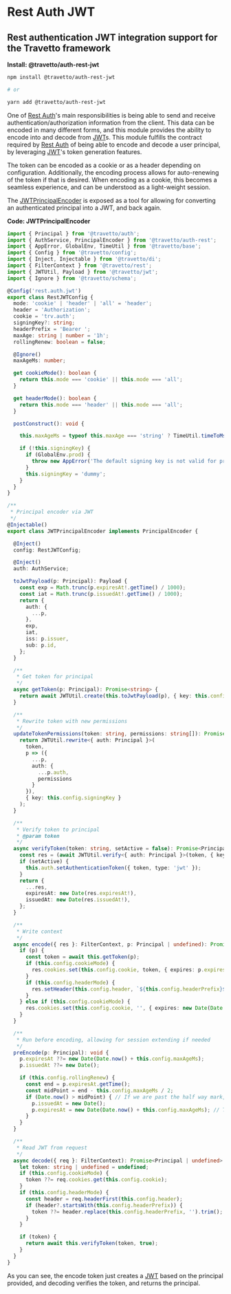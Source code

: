 <!-- This file was generated by @travetto/doc and should not be modified directly -->
<!-- Please modify https://github.com/travetto/travetto/tree/main/module/auth-rest-jwt/DOC.tsx and execute "npx trv doc" to rebuild -->
# Rest Auth JWT

## Rest authentication JWT integration support for the Travetto framework

**Install: @travetto/auth-rest-jwt**
```bash
npm install @travetto/auth-rest-jwt

# or

yarn add @travetto/auth-rest-jwt
```

One of [Rest Auth](https://github.com/travetto/travetto/tree/main/module/auth-rest#readme "Rest authentication integration support for the Travetto framework")'s main responsibilities is being able to send and receive authentication/authorization information from the client.  This data can be encoded in many different forms, and this module provides the ability to encode into and decode from [JWT](https://jwt.io/)s. This module fulfills the contract required by [Rest Auth](https://github.com/travetto/travetto/tree/main/module/auth-rest#readme "Rest authentication integration support for the Travetto framework") of being able to encode and decode a user principal, by leveraging [JWT](https://github.com/travetto/travetto/tree/main/module/jwt#readme "JSON Web Token implementation")'s token generation features. 

The token can be encoded as a cookie or as a header depending on configuration.  Additionally, the encoding process allows for auto-renewing of the token if that is desired.  When encoding as a cookie, this becomes a seamless experience, and can be understood as a light-weight session. 

The [JWTPrincipalEncoder](https://github.com/travetto/travetto/tree/main/module/auth-rest-jwt/src/principal-encoder.ts#L48) is exposed as a tool for allowing for converting an authenticated principal into a JWT, and back again.

**Code: JWTPrincipalEncoder**
```typescript
import { Principal } from '@travetto/auth';
import { AuthService, PrincipalEncoder } from '@travetto/auth-rest';
import { AppError, GlobalEnv, TimeUtil } from '@travetto/base';
import { Config } from '@travetto/config';
import { Inject, Injectable } from '@travetto/di';
import { FilterContext } from '@travetto/rest';
import { JWTUtil, Payload } from '@travetto/jwt';
import { Ignore } from '@travetto/schema';

@Config('rest.auth.jwt')
export class RestJWTConfig {
  mode: 'cookie' | 'header' | 'all' = 'header';
  header = 'Authorization';
  cookie = 'trv.auth';
  signingKey?: string;
  headerPrefix = 'Bearer ';
  maxAge: string | number = '1h';
  rollingRenew: boolean = false;

  @Ignore()
  maxAgeMs: number;

  get cookieMode(): boolean {
    return this.mode === 'cookie' || this.mode === 'all';
  }

  get headerMode(): boolean {
    return this.mode === 'header' || this.mode === 'all';
  }

  postConstruct(): void {

    this.maxAgeMs = typeof this.maxAge === 'string' ? TimeUtil.timeToMs(this.maxAge as '1y') : this.maxAge;

    if (!this.signingKey) {
      if (GlobalEnv.prod) {
        throw new AppError('The default signing key is not valid for production use, please specify a config value at rest.auth.jwt.signingKey');
      }
      this.signingKey = 'dummy';
    }
  }
}

/**
 * Principal encoder via JWT
 */
@Injectable()
export class JWTPrincipalEncoder implements PrincipalEncoder {

  @Inject()
  config: RestJWTConfig;

  @Inject()
  auth: AuthService;

  toJwtPayload(p: Principal): Payload {
    const exp = Math.trunc(p.expiresAt!.getTime() / 1000);
    const iat = Math.trunc(p.issuedAt!.getTime() / 1000);
    return {
      auth: {
        ...p,
      },
      exp,
      iat,
      iss: p.issuer,
      sub: p.id,
    };
  }

  /**
   * Get token for principal
   */
  async getToken(p: Principal): Promise<string> {
    return await JWTUtil.create(this.toJwtPayload(p), { key: this.config.signingKey });
  }

  /**
   * Rewrite token with new permissions
   */
  updateTokenPermissions(token: string, permissions: string[]): Promise<string> {
    return JWTUtil.rewrite<{ auth: Principal }>(
      token,
      p => ({
        ...p,
        auth: {
          ...p.auth,
          permissions
        }
      }),
      { key: this.config.signingKey }
    );
  }

  /**
   * Verify token to principal
   * @param token
   */
  async verifyToken(token: string, setActive = false): Promise<Principal> {
    const res = (await JWTUtil.verify<{ auth: Principal }>(token, { key: this.config.signingKey })).auth;
    if (setActive) {
      this.auth.setAuthenticationToken({ token, type: 'jwt' });
    }
    return {
      ...res,
      expiresAt: new Date(res.expiresAt!),
      issuedAt: new Date(res.issuedAt!),
    };
  }

  /**
   * Write context
   */
  async encode({ res }: FilterContext, p: Principal | undefined): Promise<void> {
    if (p) {
      const token = await this.getToken(p);
      if (this.config.cookieMode) {
        res.cookies.set(this.config.cookie, token, { expires: p.expiresAt });
      }
      if (this.config.headerMode) {
        res.setHeader(this.config.header, `${this.config.headerPrefix}${token}`);
      }
    } else if (this.config.cookieMode) {
      res.cookies.set(this.config.cookie, '', { expires: new Date(Date.now() - 1000 * 60 * 60) }); // Clear out cookie
    }
  }

  /**
   * Run before encoding, allowing for session extending if needed
   */
  preEncode(p: Principal): void {
    p.expiresAt ??= new Date(Date.now() + this.config.maxAgeMs);
    p.issuedAt ??= new Date();

    if (this.config.rollingRenew) {
      const end = p.expiresAt.getTime();
      const midPoint = end - this.config.maxAgeMs / 2;
      if (Date.now() > midPoint) { // If we are past the half way mark, renew the token
        p.issuedAt = new Date();
        p.expiresAt = new Date(Date.now() + this.config.maxAgeMs); // This will trigger a re-send
      }
    }
  }

  /**
   * Read JWT from request
   */
  async decode({ req }: FilterContext): Promise<Principal | undefined> {
    let token: string | undefined = undefined;
    if (this.config.cookieMode) {
      token ??= req.cookies.get(this.config.cookie);
    }
    if (this.config.headerMode) {
      const header = req.headerFirst(this.config.header);
      if (header?.startsWith(this.config.headerPrefix)) {
        token ??= header.replace(this.config.headerPrefix, '').trim();
      }
    }

    if (token) {
      return await this.verifyToken(token, true);
    }
  }
}
```

As you can see, the encode token just creates a [JWT](https://jwt.io/) based on the principal provided, and decoding verifies the token, and returns the principal.
